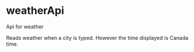 # weatherApi
Api for weather

Reads weather when a city is typed. However the time displayed is Canada time.

<!-- Html created from watching https://www.youtube.com/c/ZinoTrustAcademy
Here the markup has all the elements required with placeholder.
°(degree) is done by alt + num lock + 0176 -->

